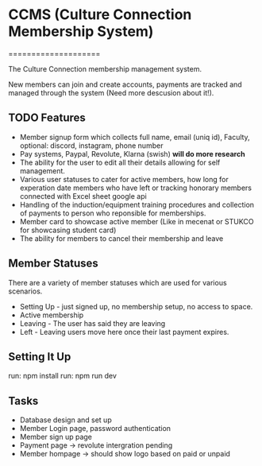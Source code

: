 # CCMS (Culture Connection Membership System)

====================

The Culture Connection membership management system.

New members can join and create accounts, payments are tracked and managed through the system (Need more descusion about it!).

## TODO Features

* Member signup form which collects full name, email (uniq id), Faculty, optional: discord, instagram, phone number
* Pay systems, Paypal, Revolute, Klarna (swish) **will do more research**
* The ability for the user to edit all their details allowing for self management.
* Various user statuses to cater for active members, how long for experation date members who have left or tracking honorary members connected with Excel sheet google api
* Handling of the induction/equipment training procedures and collection of payments to person who reponsible for memberships.
* Member card to showcase active member (Like in mecenat or STUKCO for showcasing student card)
* The ability for members to cancel their membership and leave

## Member Statuses

There are a variety of member statuses which are used for various scenarios.

* Setting Up - just signed up, no membership setup, no access to space.
* Active membership
* Leaving - The user has said they are leaving
* Left - Leaving users move here once their last payment expires.

## Setting It Up

run: npm install
run: npm run dev

## Tasks

* Database design and set up
* Member Login page, password authentication
* Member sign up page
* Payment page -> revolute intergration pending
* Member hompage -> should show logo based on paid or unpaid
